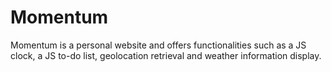 # Momentum
Momentum is a personal website and offers functionalities such as a JS clock, a JS to-do list, geolocation retrieval and weather information display.
